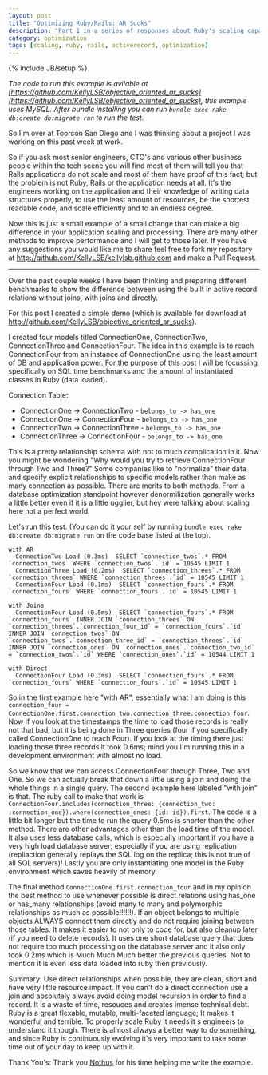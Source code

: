 ```yaml
---
layout: post
title: "Optimizing Ruby/Rails: AR Sucks"
description: "Part 1 in a series of responses about Ruby's scaling capabilities"
category: optimization
tags: [scaling, ruby, rails, activerecord, optimization]
---
```

{% include JB/setup %}

_The code to run this example is avilable at [https://github.com/KellyLSB/objective_oriented_ar_sucks](https://github.com/KellyLSB/objective_oriented_ar_sucks), this example uses MySQL. After bundle installing you can run `bundle exec rake db:create db:migrate run` to run the test._

So I'm over at Toorcon San Diego and I was thinking about a project I was working on this past week at work.

So if you ask most senior engineers, CTO's and various other business people within the tech scene you will find most of them will tell you that Rails applications do not scale and most of them have proof of this fact; but the problem is not Ruby, Rails or the application needs at all. It's the engineers working on the application and their knowledge of writing data structures properly, to use the least amount of resources, be the shortest readable code, and scale efficiently and to an endless degree.

Now this is just a small example of a small change that can make a big difference in your application scaling and processing. There are many other methods to improve performance and I will get to those later.
If you have any suggestions you would like me to share feel free to fork my repository at http://github.com/KellyLSB/kellylsb.github.com and make a Pull Request.

* * *

Over the past couple weeks I have been thinking and preparing different benchmarks to show the difference between using the built in active record relations without joins, with joins and directly.

For this post I created a simple demo (which is available for download at http://github.com/KellyLSB/objective_oriented_ar_sucks).

I created four models titled ConnectionOne, ConnectionTwo, ConnectionThree and ConnectionFour. The idea in this example is to reach ConnectionFour from an instance of ConnectionOne using the least amount of DB and application power. For the purpose of this post I will be focussing specifically on SQL time benchmarks and the amount of instantiated classes in Ruby (data loaded).

Connection Table:

- ConnectionOne -> ConnectionTwo - `belongs_to -> has_one`
- ConnectionOne -> ConnectionFour - `belongs_to -> has_one`
- ConnectionTwo -> ConnectionThree - `belongs_to -> has_one`
- ConnectionThree -> ConnectionFour - `belongs_to -> has_one`

This is a pretty relationship schema with not to much complication in it. Now you might be wondering "Why would you try to retrieve ConnectionFour through Two and Three?"
Some companies like to "normalize" their data and specify explicit relationships to specific models rather than make as many connection as possible. There are merits to both methods.
From a database optimization standpoint however denormilization generally works a little better even if it is a little ugglier, but hey were talking about scaling here not a perfect world.

Let's run this test. (You can do it your self by running `bundle exec rake db:create db:migrate run` on the code base listed at the top).

    with AR
      ConnectionTwo Load (0.3ms)  SELECT `connection_twos`.* FROM `connection_twos` WHERE `connection_twos`.`id` = 10545 LIMIT 1
      ConnectionThree Load (0.2ms)  SELECT `connection_threes`.* FROM `connection_threes` WHERE `connection_threes`.`id` = 10545 LIMIT 1
      ConnectionFour Load (0.1ms)  SELECT `connection_fours`.* FROM `connection_fours` WHERE `connection_fours`.`id` = 10545 LIMIT 1

    with Joins
      ConnectionFour Load (0.5ms)  SELECT `connection_fours`.* FROM `connection_fours` INNER JOIN `connection_threes` ON `connection_threes`.`connection_four_id` = `connection_fours`.`id` INNER JOIN `connection_twos` ON `connection_twos`.`connection_three_id` = `connection_threes`.`id` INNER JOIN `connection_ones` ON `connection_ones`.`connection_two_id` = `connection_twos`.`id` WHERE `connection_ones`.`id` = 10544 LIMIT 1

    with Direct
      ConnectionFour Load (0.3ms)  SELECT `connection_fours`.* FROM `connection_fours` WHERE `connection_fours`.`id` = 10545 LIMIT 1

So in the first example here "with AR", essentially what I am doing is this `connection_four = ConnectionOne.first.connection_two.connection_three.connection_four`. Now if you look at the timestamps the time to load those records is really not that bad, but it is being done in Three queries (four if you specifically called ConnectionOne to reach Four). If you look at the timing there just loading those three records it took 0.6ms; mind you I'm running this in a development environment with almost no load.

So we know that we can access ConnectionFour through Three, Two and One. So we can actually break that down a little using a join and doing the whole things in a single query. The second example here labeled "with join" is that. The ruby call to make that work is `ConnectionFour.includes(connection_three: {connection_two: :connection_one}).where(connection_ones: {id: id}).first`. The code is a little bit longer but the time to run the query 0.5ms is shorter than the other method. There are other advantages other than the load time of the model. It also uses less database calls, which is especially important if you have a very high load database server; especially if you are using replication (repliaction generally replays the SQL log on the replica; this is not true of all SQL servers)! Lastly you are only instantiating one model in the Ruby environment which saves heavily of memory.

The final method `ConnectionOne.first.connection_four` and in my opinion the best method to use whenever possible is direct relations using has_one or has_many relationships (avoid many to many and polymorphic relationships as much as possible!!!!!!). If an object belongs to multiple objects ALWAYS connect them directly and do not require joining between those tables. It makes it easier to not only to code for, but also cleanup later (if you need to delete records). It uses one short database query that does not require too much processing on the database server and it also only took 0.2ms which is Much Much Much better the previous queries. Not to mention it is even less data loaded into ruby then previously.

Summary: Use direct relationships when possible, they are clean, short and have very little resource impact. If you can't do a direct connection use a join and absolutely always avoid doing model recursion in order to find a record. It is a waste of time, resouces and creates imense technical debt. Ruby is a great flexable, mutable, multi-faceted language; It makes it wonderful and terrible. To properly scale Ruby it needs it
s engineers to understand it though. There is almost always a better way to do something, and since Ruby is continuously evolving it's very important to take some time out of your day to keep up with it.

Thank You's: Thank you [Nothus](https://github.com/Nothus) for his time helping me write the example.
